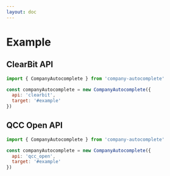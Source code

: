```yaml
---
layout: doc
---
```

# Example

<script setup lang="ts">
import { getCurrentInstance, ref, onMounted } from 'vue';
import { CompanyAutocomplete } from '../../packages/autocomplete-dom/dist/index.esm';

const app = getCurrentInstance();

const apiType = ref('clearbit');
onMounted(() => {
  new CompanyAutocomplete({
    api: 'clearbit',
    target: '#clearbit_input',
    autoFocus: true
  });
  // new CompanyAutocomplete({
  //   api: 'qcc_open',
  //   target: '#qcc_open_input',
  //   autoFocus: true
  // });
})
</script>

## ClearBit API
<div id="clearbit_input">
</div>

```js
import { CompanyAutocomplete } from 'company-autocomplete' 

const companyAutocomplete = new CompanyAutocomplete({
  api: 'clearbit',
  target: '#example'
})
```

## QCC Open API
<div id="qcc_open_input">
</div>

```js
import { CompanyAutocomplete } from 'company-autocomplete' 

const companyAutocomplete = new CompanyAutocomplete({
  api: 'qcc_open',
  target: '#example'
})
```
